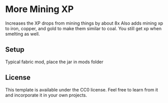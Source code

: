 # More Mining XP

Increases the XP drops from mining things by about 8x
Also adds mining xp to iron, copper, and gold to make them similar to coal. You still get xp when smelting as well.

## Setup

Typical fabric mod, place the jar in mods folder

## License

This template is available under the CC0 license. Feel free to learn from it and incorporate it in your own projects.
